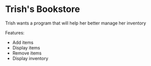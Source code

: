 # Trish's Bookstore
Trish wants a program that will help her better manage her inventory

Features:
+ Add items
+ Display items
+ Remove items
+ Display inventory
